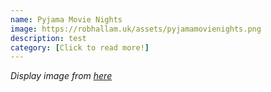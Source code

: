 ```yaml
---
name: Pyjama Movie Nights
image: https://robhallam.uk/assets/pyjamamovienights.png
description: test
category: [Click to read more!]
---
```


*Display image from [here](https://www.yesiwantit.com/blog/2019/10/15/how-to-host-the-ultimate-home-movie-night/)*